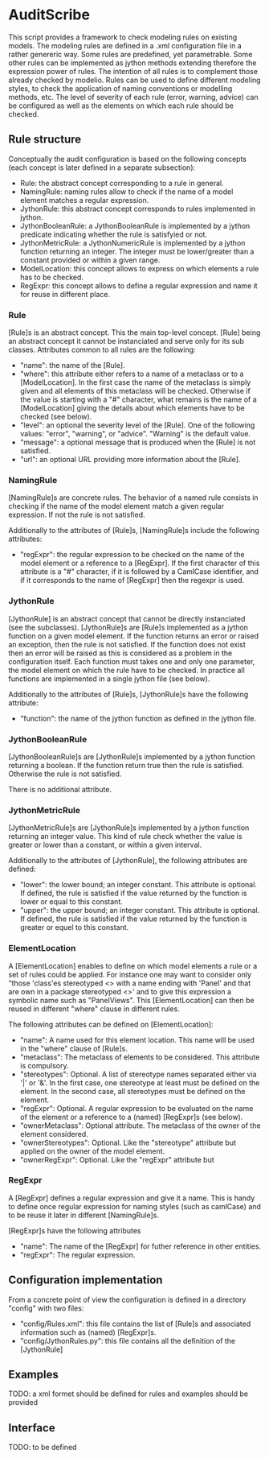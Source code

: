 AuditScribe
===========
This script provides a framework to check modeling rules on existing models. The modeling rules are defined in a .xml configuration file in a rather genereric way. Some rules are predefined, yet parametrable. Some other rules can be implemented as jython methods extending therefore the expression power of rules. The intention of all rules is to complement those already checked by modelio. Rules can be used to define different modeling styles, to check the application of naming conventions or modelling methods, etc. The level of severity of each rule (error, warning, advice) can be configured as well as the elements on which each rule should be checked.

Rule structure
--------------
Conceptually the audit configuration is based on the following concepts (each concept is later defined in a separate subsection):
* Rule: the abstract concept corresponding to a rule in general.
* NamingRule: naming rules allow to check if the name of a model element matches a regular expression.
* JythonRule: this abstract concept corresponds to rules implemented in jython.
* JythonBooleanRule: a JythonBooleanRule is implemented by a jython predicate indicating whether the rule is satisfyied or not.
* JythonMetricRule: a JythonNumericRule is implemented by a jython function returning an integer. The integer must be lower/greater than a constant provided or within a given range.
* ModelLocation: this concept allows to express on which elements a rule has to be checked.
* RegExpr: this concept allows to define a regular expression and name it for reuse in different place.

### Rule
[Rule]s is an abstract concept. This the main top-level concept. [Rule] being an abstract concept it cannot be instanciated and serve only for its sub classes. Attributes common to all rules are the following:
* "name": the name of the [Rule].
* "where": this attribute either refers to a name of a metaclass  or to a [ModelLocation]. In the first case the name of the metaclass is simply given and all elements of this metaclass will be checked. Otherwise if the value is starting with a "#" character, what remains is the name of a [ModelLocation] giving the details about which elements have to be checked (see below).
* "level": an optional the severity level of the [Rule]. One of the following values: "error", "warning", or "advice". "Warning" is the default value.
* "message": a optional message that is produced when the [Rule] is not satisfied.
* "url": an optional URL providing more information about the [Rule].

### NamingRule
[NamingRule]s are concrete rules. The behavior of a named rule consists in checking if the name of the model element match a given regular expression. If not the rule is not satisfied. 

Additionally to the attributes of [Rule]s, [NamingRule]s  include the following attributes:
* "regExpr": the regular expression to be checked on the name of the model element or a reference to a [RegExpr]. If the first character of this attribute is a "#" character, if it is followed by a CamlCase identifier, and if it corresponds to the name of [RegExpr] then the  regexpr is used. 

### JythonRule
[JythonRule] is an abstract concept that cannot be directly instanciated (see the subclasses). [JythonRule]s are [Rule]s implemented as a jython function on a given model element. If the function returns an error or raised an exception, then the rule is not satisfied. If the function does not exist then an error will be raised as this is considered as a problem in the configuration itself. Each function must takes one and only one parameter, the model element on which the rule have to be checked. In practice all functions are implemented in a single jython file (see below).

Additionally to the attributes of [Rule]s, [JythonRule]s have the following attribute:
* "function": the name of the jython function as defined in the jython file. 

### JythonBooleanRule
[JythonBooleanRule]s are [JythonRule]s implemented by a jython function returning a boolean. If the function return true then the rule is satisfied. Otherwise the rule is not satisfied. 

There is no additional attribute. 

### JythonMetricRule
[JythonMetricRule]s are [JythonRule]s implemented by a jython function returning an integer value. This kind of rule check whether the value is greater or lower than a constant, or within a given interval.

Additionally to the attributes of [JythonRule], the following attributes are defined:
* "lower": the lower bound; an integer constant. This attribute is optional. If defined, the rule is satisfied if the value returned by the function is lower or equal to this constant. 
* "upper": the upper bound; an integer constant. This attribute is optional. If defined, the rule is satisfied if the value returned by the function is greater or equel to this constant.  

### ElementLocation
A [ElementLocation] enables to define on which model elements a rule or a set of rules could be applied. For instance one may want to consider only "those 'class'es stereotyped <<View>> with a name ending with 'Panel' and that are own in a package stereotyped <<Implementation>>' and to give this expression a symbolic name such as "PanelViews". This [ElementLocation] can then be reused in different "where" clause in different rules.

The following attributes can be defined on [ElementLocation]:
* "name": A name used for this element location. This name will be used in the "where" clause of [Rule]s.
* "metaclass": The metaclass of elements to be considered. This attribute is compulsory.
* "stereotypes": Optional. A list of stereotype names separated either via '|' or '&'. In the first case, one stereotype at least must be defined on the element. In the second case, all stereotypes must be defined on the element.
* "regExpr": Optional. A regular expression to be evaluated on the name of the element or a reference to a (named) [RegExpr]s (see below).
* "ownerMetaclass": Optional attribute. The metaclass of the owner of the element considered. 
* "ownerStereotypes": Optional. Like the "stereotype" attribute but applied on the owner of the model element.
* "ownerRegExpr": Optional. Like the "regExpr" attribute but
 
### RegExpr
A [RegExpr] defines a regular expression and give it a name. This is handy to define once regular expression for naming styles (such as camlCase) and to be reuse it later in different [NamingRule]s.

[RegExpr]s have the following attributes
* "name": The name of the [RegExpr] for futher reference in other entities. 
* "regExpr": The regular expression.
  
Configuration implementation
----------------------------
From a concrete point of view the configuration is defined in a directory "config" with two files:
* "config/Rules.xml": this file contains the list of [Rule]s and associated information such as (named) [RegExpr]s. 
* "config/JythonRules.py": this file contains all the definition of the [JythonRule]

Examples
--------
TODO: a xml formet should be defined for rules and examples should be provided

Interface
---------
TODO: to be defined